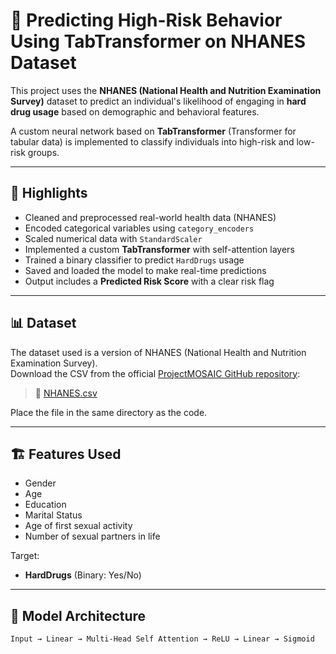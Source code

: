 # 🧠 Predicting High-Risk Behavior Using TabTransformer on NHANES Dataset

This project uses the **NHANES (National Health and Nutrition Examination Survey)** dataset to predict an individual's likelihood of engaging in **hard drug usage** based on demographic and behavioral features.

A custom neural network based on **TabTransformer** (Transformer for tabular data) is implemented to classify individuals into high-risk and low-risk groups.

---

## 🚀 Highlights

- Cleaned and preprocessed real-world health data (NHANES)
- Encoded categorical variables using `category_encoders`
- Scaled numerical data with `StandardScaler`
- Implemented a custom **TabTransformer** with self-attention layers
- Trained a binary classifier to predict `HardDrugs` usage
- Saved and loaded the model to make real-time predictions
- Output includes a **Predicted Risk Score** with a clear risk flag

---

## 📊 Dataset

The dataset used is a version of NHANES (National Health and Nutrition Examination Survey).  
Download the CSV from the official [ProjectMOSAIC GitHub repository](https://github.com/ProjectMOSAIC/NHANES):

> 🔗 [NHANES.csv](https://github.com/ProjectMOSAIC/NHANES/blob/master/data-raw/NHANES.csv)

Place the file in the same directory as the code.

---

## 🏗️ Features Used

- Gender
- Age
- Education
- Marital Status
- Age of first sexual activity
- Number of sexual partners in life

Target:
- **HardDrugs** (Binary: Yes/No)

---

## 🧪 Model Architecture

```text
Input → Linear → Multi-Head Self Attention → ReLU → Linear → Sigmoid
